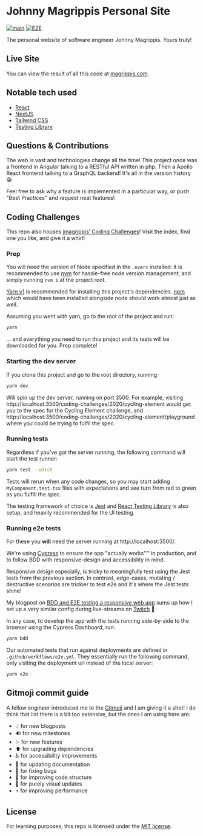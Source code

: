 # Johnny Magrippis Personal Site

[![main](https://github.com/jmagrippis/magrippis/workflows/main/badge.svg)](https://github.com/jmagrippis/magrippis/actions)
[![E2E](https://github.com/jmagrippis/magrippis/workflows/E2E/badge.svg)](https://github.com/jmagrippis/magrippis/actions)

The personal website of software engineer Johnny Magrippis. Yours truly!

## Live Site

You can view the result of all this code at
[magrippis.com](https://magrippis.com).

## Notable tech used

- [React]
- [NextJS]
- [Tailwind CSS]
- [Testing Library]

[react]: https://facebook.github.io/react/ "It's kind of a big deal"
[nextjs]: https://nextjs.org/ 'Isomorphic React framework'
[tailwind css]: https://tailwindcss.com/ 'A utility-first CSS framework for
rapidly building custom designs'
[testing library]: https://testing-library.com/ 'Simple and complete testing utilities that encourage good testing practices'

## Questions & Contributions

The web is vast and technologies change all the time! This project once was a
frontend in Angular talking to a RESTful API written in php. Then a Apollo React frontend talking to a GraphQL backend! It's all in the version history 😁

Feel free to ask why a feature is implemented in a particular way, or push "Best
Practices" and request neat features!

## Coding Challenges

This repo also houses [jmagrippis’ Coding Challenges]! Visit the index, find one you like, and give it a whirl!

[jmagrippis’ coding challenges]: https://magrippis/com/coding-challenges 'Yep, that is me again'

### Prep

You will need the version of Node specified in the `.nvmrc` installed: it is recommended to use [nvm] for hassle-free node version management, and simply running `nvm i` at the project root.

[Yarn v1] is recommended for installing this project's dependencies. [npm] which would have been installed alongside node should work almost just as well.

Assuming you went with yarn, go to the root of the project and run:

```sh
yarn
```

... and everything you need to run this project and its tests will be downloaded for you. Prep complete!

[nvm]: https://github.com/nvm-sh/nvm 'bash script to manage multiple active node.js versions'
[yarn v1]: https://classic.yarnpkg.com/en/docs/install 'because they dropped the ball with v2'
[npm]: https://www.npmjs.com/ 'it once was THE javascript package manager'

### Starting the dev server

If you clone this project and go to the root directory, running:

```sh
yarn dev
```

Will spin up the dev server, running on port 3500. For example, visiting http://localhost:3500/coding-challenges/2020/cycling-element would get you to the spec for the Cycling Element challenge, and http://localhost:3500/coding-challenges/2020/cycling-element/playground where you could be trying to fulfil the spec.

### Running tests

Regardless if you’ve got the server running, the following command will start the test runner:

```sh
yarn test --watch
```

Tests will rerun when any code changes, so you may start adding `MyComponent.test.tsx` files with expectations and see turn from red to green as you fulfill the spec.

The testing framework of choice is [Jest] and [React Testing Library] is also setup, and heavily recommended for the UI testing.

[jest]: https://jestjs.io/ 'testing framework with a focus on simplicity'
[react testing library]: https://testing-library.com/docs/react-testing-library/intro 'builds on top of DOM Testing Library by adding APIs for working with React components'

### Running e2e tests

For these you **will** need the server running at http://localhost:3500/.

We're using [Cypress] to ensure the app "actually works"™ in production, and to follow BDD with responsive-design and accessibility in mind.

Responsive design especially, is tricky to meaningfully test using the Jest tests from the previous section. In contrast, edge-cases, mutating / destructive scenarios are trickier to test e2e and it's where the Jest tests shine!

My blogpost on [BDD and E2E testing a responsive web app] sums up how I set up a very similar config during live-streams on [Twitch] 🙂

In any case, to develop the app with the tests running side-by-side to the browser using the Cypress Dashboard, run:

```sh
yarn bdd
```

Our automated tests that run against deployments are defined in `.github/workflows/e2e.yml`. They essentially run the following command, only visiting the deployment url instead of the local server:

```sh
yarn e2e
```

[cypress]: https://www.cypress.io/ 'Fast, easy and reliable testing for anything that runs in a browser'
[bdd and e2e testing a responsive web app]: https://magrippis.com/blog/2020/how-to-BDD-and-E2E-test-your-responsive-web-app-with-Cypress 'How to BDD and E2E test your responsive web app with Cypress'
[twitch]: https://www.twitch.tv/jmagrippis 'What app will we be building when you visit?'

## Gitmoji commit guide

A fellow engineer introduced me to the [Gitmoji] and I am giving it a shot! I do think that list there is a bit too extensive, but the ones I am using here are:

- 💡 for new blogposts
- 🔊 for new milestones
- ✨ for new features
- ⬆️ for upgrading dependencies
- ♿️ for accessibility improvements
- 📝 for updating documentation
- 🐛 for fixing bugs
- 🎨 for improving code structure
- 💄 for purely visual updates
- ⚡️ for improving performance

[gitmoji]: https://gitmoji.carloscuesta.me/ 'An emoji guide for your commit messages'

## License

For learning purposes, this repo is licensed under the [MIT license].

[mit license]: http://opensource.org/licenses/MIT "Everyone's favourite license"
